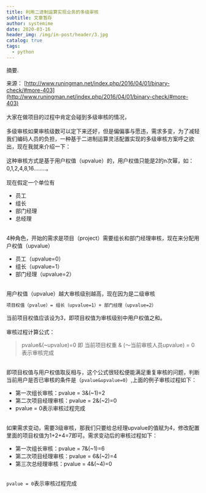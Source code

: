 ```yaml
---
title: 利用二进制运算实现业务的多级审核
subtitle: 文章暂存
author: systemime
date: 2020-03-16
header_img: /img/in-post/header/3.jpg
catalog: true
tags:
  - python
---
```

摘要.

<!-- more -->
来源： [http://www.runingman.net/index.php/2016/04/01/binary-check/#more-403](http://www.runingman.net/index.php/2016/04/01/binary-check/#more-403)<br />
<br />大家在做项目的过程中肯定会碰到多级审核的情况，<br />
<br />多级审核如果审核级数可以定下来还好，但是偏偏事与愿违，需求多变，为了减轻我们编码人员的负担，一种基于二进制运算灵活配置实现的多级审核方案呼之欲出，现在我就来介绍一下：<br />
<br />这种审核方式是基于用户权值（upvalue）的，用户权值只能是2的n次幂，如：0,1,2,4,8,16……..。<br />
<br />现在假定一个单位有

- 员工
- 组长
- 部门经理
- 总经理


<br />4种角色，开始的需求是项目（project）需要组长和部门经理审核，现在来分配用户权值（upvalue）<br />

- 员工（upvalue=0）
- 组长（upvalue=1）
- 部门经理（upvalue=2）


<br />用户权值（upvalue）越大审核级别越高，现在因为是二级审核
```bash
项目权值（pvalue）= 组长（upvalue=1）+ 部门经理（upvalue=2）
```
当前项目权值应该设为3，即项目权值为审核级别中用户权值之和。<br />
<br />审核过程计算公式：
> pvalue&(~upvalue)=0
> 即
> 当前项目权重 & (～当前审核人员upvalue) = 0 表示审核完成


<br />即项目权值与用户权值取反相与，这个公式很轻松便能满足重复审核的问题，判断当前用户是否已审核的条件是（`pvalue&upvalue=0`）,上面的例子审核过程如下：

- 第一次组长审核：pvalue = 3&(~1)=2
- 第二次项目经理审核：pvalue = 2&(~2)=0
- pvalue = 0表示审核过程完成


<br />如果需求变动，需要3级审核，那我们只要给总经理upvalue的值赋为4，修改配置里面的项目权值为1+2+4=7即可。需求变动后的审核过程如下：

- 第一次组长审核：pvalue = 7&(~1)=6
- 第二次项目经理审核：pvalue = 6&(~2)=4
- 第三次总经理审核：pvalue = 4&(~4)=0


<br />`pvalue = 0`表示审核过程完成
